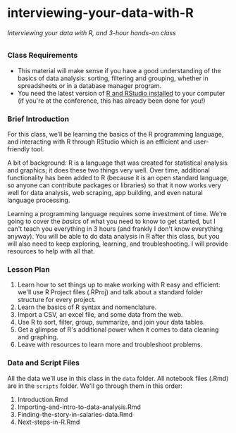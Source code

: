 # interviewing-your-data-with-R
###### _Interviewing your data with R, and 3-hour hands-on class_

### Class Requirements
- This material will make sense if you have a good understanding of the basics of data analysis: sorting, filtering and grouping, whether in spreadsheets or in a database manager program.
- You need the latest version of [R and RStudio installed](https://docs.google.com/document/d/1W7WIIW9UyqOec7rU36EsQqrRvgLJGRf3_dwTcy4YvJM/edit?usp=sharing) to your computer (if you're at the conference, this has already been done for you!)

### Brief Introduction
For this class, we’ll be learning the basics of the R programming language, and interacting with R through RStudio which is an efficient and user-friendly tool. 

A bit of background: R is a language that was created for statistical analysis and graphics; it does these two things very well. Over time, additional functionality has been added to R (because it is an open standard language, so anyone can contribute packages or libraries) so that it now works very well for data analysis, web scraping, app building, and even natural language processing. 

Learning a programming language requires some investment of time. We're going to cover the _basics_ of what you need to know to get started, but I can't teach you everything in 3 hours (and frankly I don't know everything anyway). You will be able to do data analysis in R after this class, but you will also need to keep exploring, learning, and troubleshooting. I will provide resources to help with all that. 

### Lesson Plan
1. Learn how to set things up to make working with R easy and efficient: we'll use R Project files (.RProj) and talk about a standard folder structure for every project.
2. Learn the basics of R syntax and nomenclature.
3. Import a CSV, an excel file, and some data from the web.
4. Use R to sort, filter, group, summarize, and join your data tables. 
5. Get a glimpse of R's additional power when it comes to data cleaning and graphing. 
6. Leave with resources to learn more and troubleshoot problems.

### Data and Script Files
All the data we'll use in this class in the `data` folder. All notebook files (.Rmd) are in the `scripts` folder. We'll go through them in this order: 

1. Introduction.Rmd
2. Importing-and-intro-to-data-analysis.Rmd
3. Finding-the-story-in-salaries-data.Rmd
4. Next-steps-in-R.Rmd
